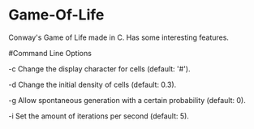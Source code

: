 Game-Of-Life
============

Conway's Game of Life made in C. Has some interesting features.

#Command Line Options

-c
        Change the display character for cells (default: '#').
        
-d
        Change the initial density of cells (default: 0.3).
        
-g
        Allow spontaneous generation with a certain probability (default: 0).
        
-i
        Set the amount of iterations per second (default: 5).
